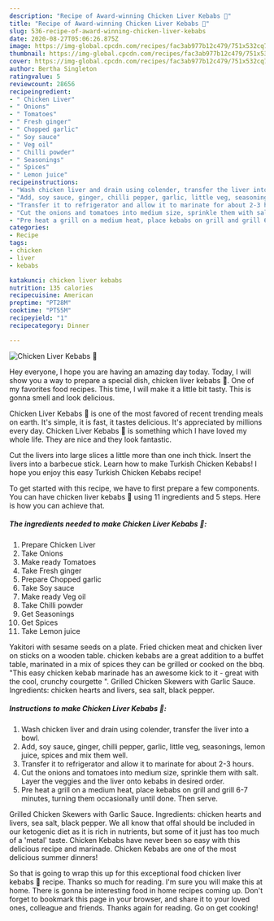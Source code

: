```yaml
---
description: "Recipe of Award-winning Chicken Liver Kebabs 🍢"
title: "Recipe of Award-winning Chicken Liver Kebabs 🍢"
slug: 536-recipe-of-award-winning-chicken-liver-kebabs
date: 2020-08-27T05:06:26.875Z
image: https://img-global.cpcdn.com/recipes/fac3ab977b12c479/751x532cq70/chicken-liver-kebabs-🍢-recipe-main-photo.jpg
thumbnail: https://img-global.cpcdn.com/recipes/fac3ab977b12c479/751x532cq70/chicken-liver-kebabs-🍢-recipe-main-photo.jpg
cover: https://img-global.cpcdn.com/recipes/fac3ab977b12c479/751x532cq70/chicken-liver-kebabs-🍢-recipe-main-photo.jpg
author: Bertha Singleton
ratingvalue: 5
reviewcount: 28656
recipeingredient:
- " Chicken Liver"
- " Onions"
- " Tomatoes"
- " Fresh ginger"
- " Chopped garlic"
- " Soy sauce"
- " Veg oil"
- " Chilli powder"
- " Seasonings"
- " Spices"
- " Lemon juice"
recipeinstructions:
- "Wash chicken liver and drain using colender, transfer the liver into a bowl."
- "Add, soy sauce, ginger, chilli pepper, garlic, little veg, seasonings, lemon juice, spices and mix them well."
- "Transfer it to refrigerator and allow it to marinate for about 2-3 hours."
- "Cut the onions and tomatoes into medium size, sprinkle them with salt. Layer the veggies and the liver onto kebabs in desired order."
- "Pre heat a grill on a medium heat, place kebabs on grill and grill 6-7 minutes, turning them occasionally until done. Then serve."
categories:
- Recipe
tags:
- chicken
- liver
- kebabs

katakunci: chicken liver kebabs 
nutrition: 135 calories
recipecuisine: American
preptime: "PT28M"
cooktime: "PT55M"
recipeyield: "1"
recipecategory: Dinner

---
```



![Chicken Liver Kebabs 🍢](https://img-global.cpcdn.com/recipes/fac3ab977b12c479/751x532cq70/chicken-liver-kebabs-🍢-recipe-main-photo.jpg)

Hey everyone, I hope you are having an amazing day today. Today, I will show you a way to prepare a special dish, chicken liver kebabs 🍢. One of my favorites food recipes. This time, I will make it a little bit tasty. This is gonna smell and look delicious.

Chicken Liver Kebabs 🍢 is one of the most favored of recent trending meals on earth. It's simple, it is fast, it tastes delicious. It's appreciated by millions every day. Chicken Liver Kebabs 🍢 is something which I have loved my whole life. They are nice and they look fantastic.

Cut the livers into large slices a little more than one inch thick. Insert the livers into a barbecue stick. Learn how to make Turkish Chicken Kebabs! I hope you enjoy this easy Turkish Chicken Kebabs recipe!


To get started with this recipe, we have to first prepare a few components. You can have chicken liver kebabs 🍢 using 11 ingredients and 5 steps. Here is how you can achieve that.

<!--inarticleads1-->

##### The ingredients needed to make Chicken Liver Kebabs 🍢:

1. Prepare  Chicken Liver
1. Take  Onions
1. Make ready  Tomatoes
1. Take  Fresh ginger
1. Prepare  Chopped garlic
1. Take  Soy sauce
1. Make ready  Veg oil
1. Take  Chilli powder
1. Get  Seasonings
1. Get  Spices
1. Take  Lemon juice


Yakitori with sesame seeds on a plate. Fried chicken meat and chicken liver on sticks on a wooden table. chicken kebabs are a great addition to a buffet table, marinated in a mix of spices they can be grilled or cooked on the bbq. &#34;This easy chicken kebab marinade has an awesome kick to it - great with the cool, crunchy courgette &#34;. Grilled Chicken Skewers with Garlic Sauce. Ingredients: chicken hearts and livers, sea salt, black pepper. 

<!--inarticleads2-->

##### Instructions to make Chicken Liver Kebabs 🍢:

1. Wash chicken liver and drain using colender, transfer the liver into a bowl.
1. Add, soy sauce, ginger, chilli pepper, garlic, little veg, seasonings, lemon juice, spices and mix them well.
1. Transfer it to refrigerator and allow it to marinate for about 2-3 hours.
1. Cut the onions and tomatoes into medium size, sprinkle them with salt. Layer the veggies and the liver onto kebabs in desired order.
1. Pre heat a grill on a medium heat, place kebabs on grill and grill 6-7 minutes, turning them occasionally until done. Then serve.


Grilled Chicken Skewers with Garlic Sauce. Ingredients: chicken hearts and livers, sea salt, black pepper. We all know that offal should be included in our ketogenic diet as it is rich in nutrients, but some of it just has too much of a &#39;metal&#39; taste. Chicken Kebabs have never been so easy with this delicious recipe and marinade. Chicken Kebabs are one of the most delicious summer dinners! 

So that is going to wrap this up for this exceptional food chicken liver kebabs 🍢 recipe. Thanks so much for reading. I'm sure you will make this at home. There is gonna be interesting food in home recipes coming up. Don't forget to bookmark this page in your browser, and share it to your loved ones, colleague and friends. Thanks again for reading. Go on get cooking!
